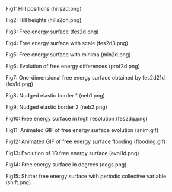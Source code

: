 Fig1: Hill positions (hills2d.png)

Fig2: Hill heights (hills2dh.png)

Fig3: Free energy surface (fes2d.png)

Fig4: Free energy surface with scale (fes2d3.png)

Fig5: Free energy surface with minima (min2d.png)

Fig6: Evolution of free energy differences (prof2d.png)

Fig7: One-dimensional free energy surface obtained by fes2d21d (fes1d.png)

Fig8: Nudged elastic border 1 (neb1.png)

Fig9: Nudged elastic border 2 (neb2.png)

Fig10: Free energy surface in high resolution (fes2dq.png)

Fig11: Animated GIF of free energy surface evolution (anim.gif)

Fig12: Animated GIF of free energy surface flooding (flooding.gif)

Fig13: Evolution of 1D free energy surface (evol1d.png)

Fig14: Free energy surface in degrees (degs.png)

Fig15: Shifter free energy surface with periodic collective variable (shift.png)
